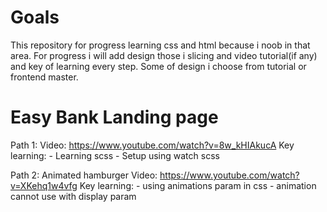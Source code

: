 # Goals 

This repository for progress learning css and html because i noob in that area. 
For progress i will add design those i slicing and video tutorial(if any) and key of learning every step. 
Some of design i choose from tutorial or frontend master.

# Easy Bank Landing page
Path 1: 
Video: https://www.youtube.com/watch?v=8w_kHIAkucA
Key learning:
    - Learning scss
    - Setup using watch scss

Path 2: Animated hamburger
Video: https://www.youtube.com/watch?v=XKehq1w4vfg
Key learning:
    - using animations param in css
    - animation cannot use with display param